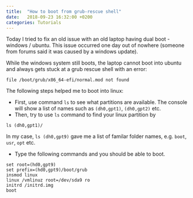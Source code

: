 ```yaml
---
title:  "How to boot from grub-rescue shell"
date:   2018-09-23 16:32:00 +0200
categories: Tutorials 
---
```


Today I tried to fix an old issue with an old laptop having dual boot - windows / ubuntu. This issue occurred one day out of nowhere (someone from forums said it was caused by a windows update). 

While the windows system still boots, the laptop cannot boot into ubuntu and always gets stuck at a grub rescue shell with an error:
```
file /boot/grub/x86_64-efi/normal.mod not found
``` 

The following steps helped me to boot into linux:

* First, use command `ls` to see what partitions are available. The console will show a list of names such as `(dh0,gpt1)`, `(dh0,gpt2)` etc. 
* Then, try to use `ls` command to find your linux partition by 
```
ls (dh0,gpt1)/
```
In my case, `ls (dh0,gpt9)` gave me a list of familar folder names, e.g. `boot`, `usr`, `opt` etc.

* Type the following commands and you should be able to boot.
```
set root=(hd0,gpt9)
set prefix=(hd0,gpt9)/boot/grub
insmod linux
linux /vmlinuz root=/dev/sda9 ro
initrd /initrd.img
boot
```